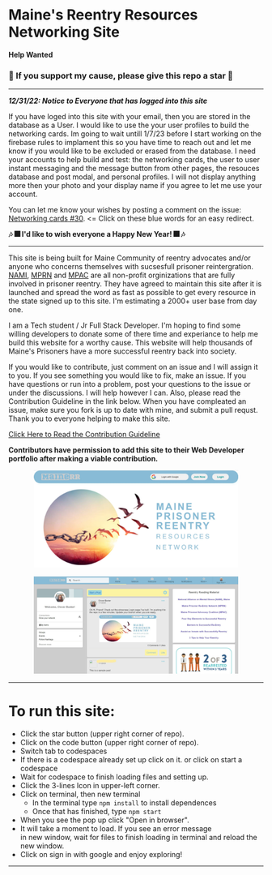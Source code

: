 <!--- Important information shared between us collaborators:
Please add the date and your username before your comment so you can be reached if needed. Make sure your comment is 
inside the arrows so it remains hidden from everyone but us programmers. 

12/31 4-Leafs-Code: The color schema for this build are blues and grays with a touch of yellows. You do not have to use 
these colors but your choices must look well with these colors. Here are the hex #'s for quick access:   
Blues: #88bbd6 #99d3df   Grays: #cdcdcd  #e9e9e9   Yellows: #FFFDD0  #fcf4a3   Thank's for helping out!

#886724



--->

# Maine's Reentry Resources Networking Site  

**Help Wanted**
### 🌟 If you support my cause, please give this repo a star 🌟
---
***12/31/22: Notice to Everyone that has logged into this site***  

If you have loged into this site with your email, then you are stored in the database as a User. I would like to use the your user profiles to build the networking cards. Im going to wait untill 1/7/23 before I start working on the firebase rules to implament this so you have time to reach out and let me know if you would like to be excluded or erased from the database.  I need your accounts to help build and test: the networking cards, the user to user instant messaging and the message button from other pages, the resouces database and post modal, and personal profiles. I will not display anything more then your photo and your display name if you agree to let me use your account.  

You can let me know your wishes by posting a comment on the issue: [Networking cards #30](https://github.com/4-Leafs-Code/Reentry/issues/30). <= Click on these blue words for an easy redirect. 

**:notes: :fireworks: I'd like to wish everyone a Happy New Year! :fireworks: :notes:**

---

This site is being built for Maine Community of reentry advocates and/or anyone who concerns themselves with sucsesfull prisoner reintergration. [NAMI](https://www.namimaine.org/), [MPRN](https://re-entrymaine.org/) and [MPAC](https://www.maineprisoneradvocacy.org) are all non-profit orginizations that are fully involved in prisoner reentry. They have agreed to maintain this site after it is launched and spread the word as fast as possible to get every resource in the state signed up to this site. I'm estimating a 2000+ user base from day one.    

I am a Tech student / Jr Full Stack Developer. I'm hoping to find some willing developers to donate some of there time and experiance to help me build this website for a worthy cause. This website will help thousands of Maine's Prisoners have a more successful reentry back into society. 

If you would like to contribute, just comment on an issue and I will assign it to you. If you see something you would like to fix, make an issue. If you have questions or run into a problem, post your questions to the issue or under the discussions. I will help however I can. Also, please read the Contribution Guideline in the link below. When you have compleated an issue, make sure you fork is up to date with mine, and submit a pull requst. Thank you to everyone helping to make this site.

[Click Here to Read the Contribution Guideline](https://github.com/4-Leafs-Code/Reentry/blob/main/contributing.md) 


**Contributors have permission to add this site to their Web Developer portfolio after making a viable contribution.**


<p align='center'>
<img width='80%' src='mis/ShowCaseLogin.jpg'>
</p>
<p align='center'>
<img width='80%' src='mis/ShowCaseHome.jpg'>
</p>


---
   
# **To run this site:**
   * Click the star button (upper right corner of repo).
   * Click on the code button (upper right corner of repo).
   * Switch tab to codespaces
   * If there is a codespace already set up click on it.
    or click on start a codespace
   * Wait for codespace to finish loading files and setting up.
   * Click the 3-lines Icon in upper-left corner.
   * Click on terminal, then new terminal
      * In the terminal type `npm install` to install dependences
      * Once that has finished, type `npm start`
   * When you see the pop up click "Open in browser".
   * It will take a moment to load. If you see an error message   
   in new window, wait for files to finish loading in terminal and reload the new window. 
   * Click on sign in with google and enjoy exploring!

---




